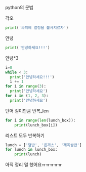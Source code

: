 python의 문법

각오

```python
print('싸피에 열정을 불사지르자')
```

안녕

```python
print('안녕하세요!!!')
```

안녕*3

```python
i=0
while < 3:
  print('안녕하세요!!!')
  i += 1
for i in range(3):
  print('안녕하세요')
for i in (1, 2, 3):
  print('안녕하세요')
```

단어 길이만큼 반복_len

```python
for i in range(len(lunch_box)):
	print(lunch_box[i])
```

리스트 모두 반복하기

```python
lunch = ['덮밥', '돈까스', '제육쌈밥']
for lunch in lunch_box:
	print(lunch)
```



아직 정리 덜 했어요ㅠㅠㅠㅠㅠ